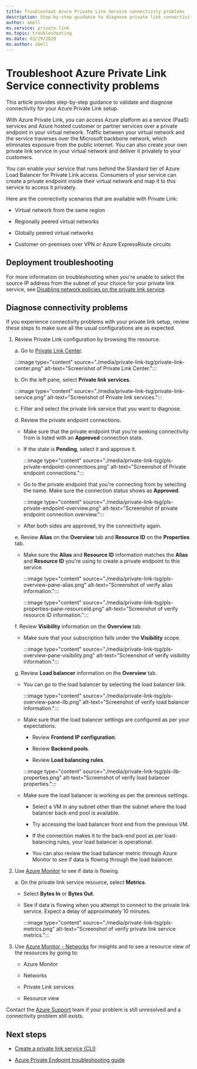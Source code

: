 ```yaml
---
title: Troubleshoot Azure Private Link Service connectivity problems
description: Step-by-step guidance to diagnose private link connectivity
author: abell
ms.service: private-link
ms.topic: troubleshooting
ms.date: 03/29/2020
ms.author: abell
---
```


# Troubleshoot Azure Private Link Service connectivity problems

This article provides step-by-step guidance to validate and diagnose connectivity for your Azure Private Link setup.

With Azure Private Link, you can access Azure platform as a service (PaaS) services and Azure hosted customer or partner services over a private endpoint in your virtual network. Traffic between your virtual network and the service traverses over the Microsoft backbone network, which eliminates exposure from the public internet. You can also create your own private link service in your virtual network and deliver it privately to your customers.

You can enable your service that runs behind the Standard tier of Azure Load Balancer for Private Link access. Consumers of your service can create a private endpoint inside their virtual network and map it to this service to access it privately.

Here are the connectivity scenarios that are available with Private Link:

- Virtual network from the same region

- Regionally peered virtual networks

- Globally peered virtual networks

- Customer on-premises over VPN or Azure ExpressRoute circuits

## Deployment troubleshooting

For more information on troubleshooting when you're unable to select the source IP address from the subnet of your choice for your private link service, see [Disabling network policies on the private link service](./disable-private-link-service-network-policy.md).

## Diagnose connectivity problems

If you experience connectivity problems with your private link setup, review these steps to make sure all the usual configurations are as expected.

1. Review Private Link configuration by browsing the resource.

    a. Go to [Private Link Center](https://portal.azure.com/#blade/Microsoft_Azure_Network/PrivateLinkCenterBlade/overview).
      
      :::image type="content" source="./media/private-link-tsg/private-link-center.png" alt-text="Screenshot of Private Link Center.":::

    b. On the left pane, select **Private link services**.

      :::image type="content" source="./media/private-link-tsg/private-link-service.png" alt-text="Screenshot of Private link services.":::

    c. Filter and select the private link service that you want to diagnose.

    d. Review the private endpoint connections.

     - Make sure that the private endpoint that you're seeking connectivity from is listed with an **Approved** connection state.

     - If the state is **Pending**, select it and approve it.

       :::image type="content" source="./media/private-link-tsg/pls-private-endpoint-connections.png" alt-text="Screenshot of Private endpoint connections.":::

     - Go to the private endpoint that you're connecting from by selecting the name. Make sure the connection status shows as **Approved**.

       :::image type="content" source="./media/private-link-tsg/pls-private-endpoint-overview.png" alt-text="Screenshot of private endpoint connection overview.":::

     - After both sides are approved, try the connectivity again.

    e. Review **Alias** on the **Overview** tab and **Resource ID** on the **Properties** tab.
     - Make sure the **Alias** and **Resource ID** information matches the **Alias** and **Resource ID** you're using to create a private endpoint to this service.

       :::image type="content" source="./media/private-link-tsg/pls-overview-pane-alias.png" alt-text="Screenshot of verify alias information.":::

       :::image type="content" source="./media/private-link-tsg/pls-properties-pane-resourceid.png" alt-text="Screenshot of verify resource ID information.":::

    f. Review **Visibility** information on the **Overview** tab.

     - Make sure that your subscription falls under the **Visibility** scope.

       :::image type="content" source="./media/private-link-tsg/pls-overview-pane-visibility.png" alt-text="Screenshot of verify visibility information.":::

    g. Review **Load balancer** information on the **Overview** tab.

     - You can go to the load balancer by selecting the load balancer link.

       :::image type="content" source="./media/private-link-tsg/pls-overview-pane-ilb.png" alt-text="Screenshot of verify load balancer information.":::

     - Make sure that the load balancer settings are configured as per your expectations.

       - Review **Frontend IP configuration**.

       - Review **Backend pools**.

       - Review **Load balancing rules**.

       :::image type="content" source="./media/private-link-tsg/pls-ilb-properties.png" alt-text="Screenshot of verify load balancer properties.":::

     - Make sure the load balancer is working as per the previous settings.

       - Select a VM in any subnet other than the subnet where the load balancer back-end pool is available.

       - Try accessing the load balancer front end from the previous VM.

       - If the connection makes it to the back-end pool as per load-balancing rules, your load balancer is operational.

       - You can also review the load balancer metric through Azure Monitor to see if data is flowing through the load balancer.

1. Use [Azure Monitor](../azure-monitor/overview.md) to see if data is flowing.

    a. On the private link service resource, select **Metrics**.

     - Select **Bytes In** or **Bytes Out**.

     - See if data is flowing when you attempt to connect to the private link service. Expect a delay of approximately 10 minutes.

       :::image type="content" source="./media/private-link-tsg/pls-metrics.png" alt-text="Screenshot of verify private link service metrics.":::

1. Use [Azure Monitor - Networks](../network-watcher/network-insights-overview.md#resource-view) for insights and to see a resource view of the resources by going to:

     - Azure Monitor

     - Networks

     - Private Link services

     - Resource view 

Contact the [Azure Support](https://portal.azure.com/#blade/Microsoft_Azure_Support/HelpAndSupportBlade/overview) team if your problem is still unresolved and a connectivity problem still exists.

## Next steps

 * [Create a private link service (CLI)](./create-private-link-service-cli.md)
 
* [Azure Private Endpoint troubleshooting guide](troubleshoot-private-endpoint-connectivity.md)
